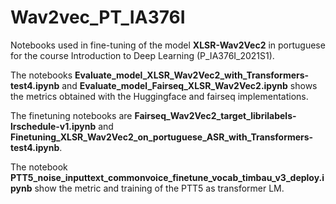 # Wav2vec_PT_IA376I


Notebooks used in fine-tuning of the model **XLSR-Wav2Vec2** in portuguese for the course Introduction to Deep Learning (P_IA376I_2021S1).

The notebooks **Evaluate_model_XLSR_Wav2Vec2_with_Transformers-test4.ipynb** and **Evaluate_model_Fairseq_XLSR_Wav2Vec2.ipynb** shows the metrics obtained with the Huggingface and fairseq implementations.

The finetuning notebooks are **Fairseq_Wav2Vec2_target_librilabels-lrschedule-v1.ipynb** and **Finetuning_XLSR_Wav2Vec2_on_portuguese_ASR_with_Transformers-test4.ipynb**.

The notebook **PTT5_noise_inputtext_commonvoice_finetune_vocab_timbau_v3_deploy.ipynb** show the metric and training of the PTT5 as transformer LM.

